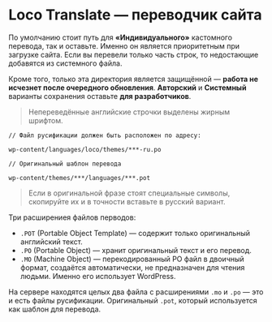 # Loco Translate — переводчик сайта

По умолчанию стоит путь для **«Индивидуального»** кастомного перевода, так и оставьте. Именно он является 
приоритетным при загрузке сайта. Если вы перевели только часть строк, то недостающие добавятся из системного файла.

Кроме того, только эта директория является защищённой — **работа не исчезнет после очередного обновления**. 
**Авторский** и **Системный** варианты сохранения оставьте **для разработчиков**.

> Непереведённые английские строчки выделены жирным шрифтом.

```
// Файл русификации должен быть расположен по адресу:

wp-content/languages/loco/themes/***-ru.po

// Оригинальный шаблон перевода

wp-content/themes/***/languages/***.pot
```

> Если в оригинальной фразе стоят специальные символы, скопируйте их и в точности вставьте в русский вариант.

Три расширениея файлов перводов:

- `.POT` (Portable Object Template) — содержит только оригинальный английский текст.
- `.PO` (Portable Object) — хранит оригинальный текст и его перевод.
- `.MO` (Machine Object) — перекодированный PO файл в двоичный формат, создаётся автоматически, не предназначен
для чтения людьми. Именно его использует WordPress. 

На сервере находятся целых два файла с расширениями `.mo` и `.po` — это и есть файлы русификации. Оригинальный `.pot`, 
который используется как шаблон для перевода.
